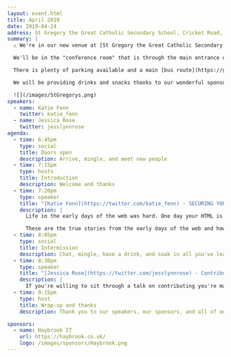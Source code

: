 ```yaml
---
layout: event.html
title: April 2019
date: 2019-04-24
address: St Gregory the Great Catholic Secondary School, Cricket Road, Oxford, OX43DR
summary: |
  ⚠️ We're in our new venue at [St Gregory the Great Catholic Secondary School](https://goo.gl/maps/LM89ws6Sns82) ️ ⚠️

  We'll be in the "conference room" that is through the main entrance of the old building and to the right. We'll be about to direct people.

  There is plenty of parking available and a main [bus route](https://goo.gl/maps/DNqFht9VsXK2) close by. Once you arrive enter through the entrance marked on the map below.

  We will be providing drinks and snacks thanks to our wonderful sponsors but please be aware the venue doesn't allow alcohol so we'll be providing a range of tasty non-alcoholic beverages.

  ![](/images/StGregorys.png)
speakers:
  - name: Katie Fenn
    twitter: katie_fenn
  - name: Jessica Rose
    twitter: jesslynnrose
agenda:
  - time: 6:45pm
    type: social
    title: Doors open
    description: Arrive, mingle, and meet new people
  - time: 7:15pm
    type: hosts
    title: Introduction
    description: Welcome and thanks
  - time: 7:20pm
    type: speaker
    title: "[Katie Fenn](https://twitter.com/katie_fenn) - SECURING YOUR SITE LIKE IT'S 1999"
    description: |
      Life in the early days of the web was hard. One day your HTML is disintegrating, the next you are fighting someone named "~Ninjad00d~" who has found a way to take over your forum system. Lessons in security in these days were hard learned.

      These are the true stories from the early days of the web and how forums, chat rooms and online games were turned upside down for fun and profit. If you stick around after laughing at the misfortune of online pioneers, there will also be lessons about finding your way in a world that wants to exploit your every mistake.
  - time: 8:05pm
    type: social
    title: Intermission
    description: Chat, mingle, have a drink, and soak in all you've learned so far.
  - time: 8:30pm
    type: speaker
    title: "[Jessica Rose](https://twitter.com/jesslynnrose) - Contributing to Mozilla"
    description: |
      If you're willing to sit through a talk on contributing you're may already be passionate about some of the things Mozillans do to build a better internet, contribute to cutting edge technologies or to help teach and share knowledge. You may even have a favourite project in mind. In this talk we're going to look at a range of different volunteer and contribution opportunities across Mozilla projects that could use a little bit of TLC from you. We'll examine how volunteer efforts power these projects, what impact your contribution could make and talk about the impact volunteer efforts make across the web and the world.
  - time: 9:15pm
    type: host
    title: Wrap-up and thanks
    description: Thank you to our speakers, our sponsors, and all of our attendees.

sponsors:
  - name: Haybrook IT
    url: https://haybrook.co.uk/
    logo: /images/sponsors/Haybrook.png
---
```

